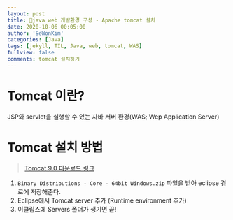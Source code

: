 ```yaml
---
layout: post
title: 🎃java web 개발환경 구성 - Apache tomcat 설치
date: 2020-10-06 00:05:00
author: 'SeWonKim'
categories: [Java]
tags: [jekyll, TIL, Java, web, tomcat, WAS]
fullview: false
comments: tomcat 설치하기
---
```


# Tomcat 이란?

JSP와 servlet을 실행할 수 있는 자바 서버 환경(WAS; Wep Application Server)

# Tomcat 설치 방법

> [Tomcat 9.0 다운로드 링크](https://tomcat.apache.org/download-90.cgi)

1. `Binary Distributions - Core - 64bit Windows.zip` 파일을 받아 eclipse 경로에 저장해준다.
2. Eclipse에서 Tomcat server 추가 (Runtime environment 추가)
3. 이클립스에 Servers 폴더가 생기면 끝!
